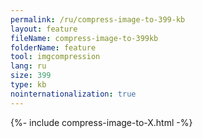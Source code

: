 ```yaml
---
permalink: /ru/compress-image-to-399-kb
layout: feature
fileName: compress-image-to-399kb
folderName: feature
tool: imgcompression
lang: ru
size: 399
type: kb
nointernationalization: true
---
```

{%- include compress-image-to-X.html -%}
      
